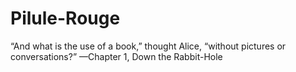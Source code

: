# Pilule-Rouge
“And what is the use of a book,” thought Alice, “without pictures or conversations?” —Chapter 1, Down the Rabbit-Hole
